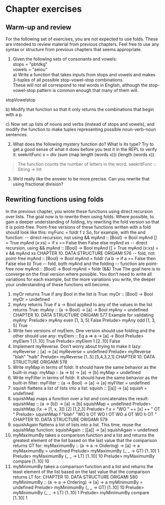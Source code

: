 # Chapter exercises
## Warm-up and review
For the following set of exercises, you are not expected to use folds. These are intended to review material from previous chapters. Feel free to use any syntax or structure from previous chapters that seems appropriate.  

1. Given the following sets of consonants and vowels:  
stops = "pbtdkg"  
vowels = "aeiou"  
a) Write a function that takes inputs from stops and
vowels and makes 3-tuples of all possible stop-vowel-stop combinations.  
These will not all correspond to real words in English, although the stop-vowel-stop pattern is common enough that many of them will.  

stopVowelstop 

b) Modify that function so that it only returns the combinations that begin with a p.  

c) Now set up lists of nouns and verbs (instead of stops
and vowels), and modify the function to make tuples
representing possible noun-verb-noun sentences.  

2. What does the following mystery function do? What is
its type? Try to get a good sense of what it does before
you test it in the REPL to verify it:
seekritFunc x =
div (sum (map length (words x)))
(length (words x))
> The function counts the number of letters in the word.
> seekritFunc :: String -> Int

3. We’d really like the answer to be more precise. Can you
rewrite that using fractional division?

## Rewriting functions using folds
In the previous chapter, you wrote these functions using direct
recursion over lists. The goal now is to rewrite them using folds.
Where possible, to gain a deeper understanding of folding, try
rewriting the fold version so that it is point-free.
Point-free versions of these functions written with a fold
should look like this:
myFunc = foldr f z
So, for example, with the and function:
-- direct recursion, not using &&
myAnd :: [Bool] -> Bool
myAnd [] = True
myAnd (x:xs) =
if x == False
then False
else myAnd xs
-- direct recursion, using &&
myAnd :: [Bool] -> Bool
myAnd [] = True
myAnd (x:xs) = x && myAnd xs
CHAPTER 10. DATA STRUCTURE ORIGAMI 576
-- fold, not point-free
myAnd :: [Bool] -> Bool
myAnd = foldr
(\a b ->
if a == False
then False
else b) True
-- fold, both myAnd and the folding
-- function are point-free now
myAnd :: [Bool] -> Bool
myAnd = foldr (&&) True
The goal here is to converge on the final version where
possible. You don’t need to write all variations for each example, but the more variations you write, the deeper your
understanding of these functions will become.
1. myOr returns True if any Bool in the list is True:
myOr :: [Bool] -> Bool
myOr = undefined
2. myAny returns True if a -> Bool applied to any of the values
in the list returns True:
myAny :: (a -> Bool) -> [a] -> Bool
myAny = undefined
CHAPTER 10. DATA STRUCTURE ORIGAMI 577
Example for validating myAny:
Prelude> myAny even [1, 3, 5]
False
Prelude> myAny odd [1, 3, 5]
True
3. Write two versions of myElem. One version should use
folding and the other should use any:
myElem :: Eq a => a -> [a] -> Bool
Prelude> myElem 1 [1..10]
True
Prelude> myElem 1 [2..10]
False
4. Implement myReverse. Don’t worry about trying to make
it lazy:
myReverse :: [a] -> [a]
myReverse = undefined
Prelude> myReverse "blah"
"halb"
Prelude> myReverse [1..5]
[5,4,3,2,1]
CHAPTER 10. DATA STRUCTURE ORIGAMI 578
5. Write myMap in terms of foldr. It should have the same
behavior as the built-in map:
myMap :: (a -> b) -> [a] -> [b]
myMap = undefined
6. Write myFilter in terms of foldr. It should have the same
behavior as the built-in filter:
myFilter :: (a -> Bool) -> [a] -> [a]
myFilter = undefined
7. squish flattens a list of lists into a list:
squish :: [[a]] -> [a]
squish = undefined
8. squishMap maps a function over a list and concatenates the
result:
squishMap :: (a -> [b]) -> [a] -> [b]
squishMap = undefined
Prelude> squishMap (\x -> [1, x, 3]) [2]
[1,2,3]
Prelude> f x = "WO " ++ [x] ++ " OT "
Prelude> squishMap f "blah"
"WO b OT WO l OT WO a OT WO h OT "
CHAPTER 10. DATA STRUCTURE ORIGAMI 579
9. squishAgain flattens a list of lists into a list. This time, reuse the squishMap function:
squishAgain :: [[a]] -> [a]
squishAgain = undefined
10. myMaximumBy takes a comparison function and a list and
returns the greatest element of the list based on the last
value that the comparison returns GT for:
myMaximumBy :: (a -> a -> Ordering)
-> [a]
-> a
myMaximumBy = undefined
Prelude> myMaximumBy (\_ _ -> GT) [1..10]
1
Prelude> myMaximumBy (\_ _ -> LT) [1..10]
10
Prelude> myMaximumBy compare [1..10]
10
11. myMinimumBy takes a comparison function and a list and
returns the least element of the list based on the last value
that the comparison returns LT for:
CHAPTER 10. DATA STRUCTURE ORIGAMI 580
myMinimumBy :: (a -> a -> Ordering)
-> [a]
-> a
myMinimumBy = undefined
Prelude> myMinimumBy (\_ _ -> GT) [1..10]
10
Prelude> myMinimumBy (\_ _ -> LT) [1..10]
1
Prelude> myMinimumBy compare [1..10]
1
